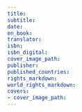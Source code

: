 ```yaml
---
title:
subtitle:
date:
en_book:
translator:
isbn:
isbn_digital:
cover_image_path:
publisher:
published_countries:
rights_markdown:
world_rights_markdown:
covers:
- cover_image_path:
---
```

